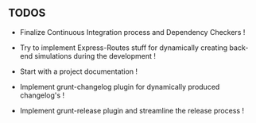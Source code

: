 TODOS
----------------------------------------------------------------------------------------------------------

* Finalize Continuous Integration process and Dependency Checkers !

* Try to implement Express-Routes stuff for dynamically creating back-end simulations during the development !

* Start with a project documentation !

* Implement grunt-changelog plugin for dynamically produced changelog's !

* Implement grunt-release plugin and streamline the release process !